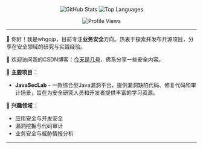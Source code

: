 <p align="center">
  <img src="https://github-readme-stats.vercel.app/api?username=whgojp&show_icons=true&theme=tokyonight&line_height=27&include_all_commits=true&count_private=true" alt="GitHub Stats">
  <img src="https://github-readme-stats.vercel.app/api/top-langs/?username=whgojp&layout=compact" alt="Top Languages">
</p>

<p align="center">
  <img src="https://profile-counter.glitch.me/whgojp/count.svg" alt="Profile Views">
</p>

---

👋 你好！我是whgojp，目前专注**业务安全**方向。热衷于探索并发布开源项目，分享在安全领域的研究与实践经验。

📖 欢迎访问我的CSDN博客：[今天是几号](https://blog.csdn.net/weixin_53009585)，佛系分享一些安全内容。

🌟 **主要项目**：
- **JavaSecLab** - 一款综合型Java漏洞平台，提供漏洞缺陷代码、修复代码和审计场景，旨在为安全研究人员和开发者提供丰富的学习资源。

🎯 **兴趣领域**：
- 应用安全与开发安全
- 漏洞挖掘与代码审计
- 业务安全与威胁情报分析

---

